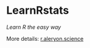 # LearnRstats

*Learn R the easy way*

More details: [r.aleryon.science](https://r.aleryon.science/about)